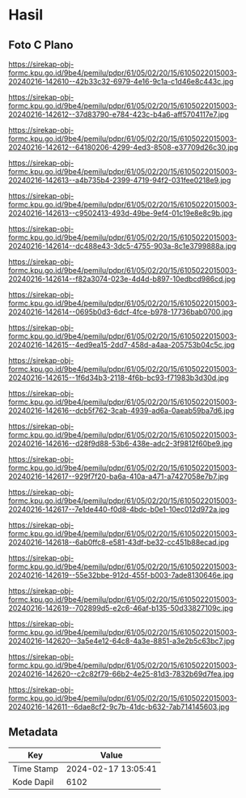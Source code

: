 # Hasil

## Foto C Plano

https://sirekap-obj-formc.kpu.go.id/9be4/pemilu/pdpr/61/05/02/20/15/6105022015003-20240216-142610--42b33c32-6979-4e16-9c1a-c1d46e8c443c.jpg

https://sirekap-obj-formc.kpu.go.id/9be4/pemilu/pdpr/61/05/02/20/15/6105022015003-20240216-142612--37d83790-e784-423c-b4a6-aff5704117e7.jpg

https://sirekap-obj-formc.kpu.go.id/9be4/pemilu/pdpr/61/05/02/20/15/6105022015003-20240216-142612--64180206-4299-4ed3-8508-e37709d26c30.jpg

https://sirekap-obj-formc.kpu.go.id/9be4/pemilu/pdpr/61/05/02/20/15/6105022015003-20240216-142613--a4b735b4-2399-4719-94f2-031fee0218e9.jpg

https://sirekap-obj-formc.kpu.go.id/9be4/pemilu/pdpr/61/05/02/20/15/6105022015003-20240216-142613--c9502413-493d-49be-9ef4-01c19e8e8c9b.jpg

https://sirekap-obj-formc.kpu.go.id/9be4/pemilu/pdpr/61/05/02/20/15/6105022015003-20240216-142614--dc488e43-3dc5-4755-903a-8c1e3799888a.jpg

https://sirekap-obj-formc.kpu.go.id/9be4/pemilu/pdpr/61/05/02/20/15/6105022015003-20240216-142614--f82a3074-023e-4d4d-b897-10edbcd986cd.jpg

https://sirekap-obj-formc.kpu.go.id/9be4/pemilu/pdpr/61/05/02/20/15/6105022015003-20240216-142614--0695b0d3-6dcf-4fce-b978-17736bab0700.jpg

https://sirekap-obj-formc.kpu.go.id/9be4/pemilu/pdpr/61/05/02/20/15/6105022015003-20240216-142615--4ed9ea15-2dd7-458d-a4aa-205753b04c5c.jpg

https://sirekap-obj-formc.kpu.go.id/9be4/pemilu/pdpr/61/05/02/20/15/6105022015003-20240216-142615--1f6d34b3-2118-4f6b-bc93-f71983b3d30d.jpg

https://sirekap-obj-formc.kpu.go.id/9be4/pemilu/pdpr/61/05/02/20/15/6105022015003-20240216-142616--dcb5f762-3cab-4939-ad6a-0aeab59ba7d6.jpg

https://sirekap-obj-formc.kpu.go.id/9be4/pemilu/pdpr/61/05/02/20/15/6105022015003-20240216-142616--d28f9d88-53b6-438e-adc2-3f9812f60be9.jpg

https://sirekap-obj-formc.kpu.go.id/9be4/pemilu/pdpr/61/05/02/20/15/6105022015003-20240216-142617--929f7f20-ba6a-410a-a471-a7427058e7b7.jpg

https://sirekap-obj-formc.kpu.go.id/9be4/pemilu/pdpr/61/05/02/20/15/6105022015003-20240216-142617--7e1de440-f0d8-4bdc-b0e1-10ec012d972a.jpg

https://sirekap-obj-formc.kpu.go.id/9be4/pemilu/pdpr/61/05/02/20/15/6105022015003-20240216-142618--6ab0ffc8-e581-43df-be32-cc451b88ecad.jpg

https://sirekap-obj-formc.kpu.go.id/9be4/pemilu/pdpr/61/05/02/20/15/6105022015003-20240216-142619--55e32bbe-912d-455f-b003-7ade8130646e.jpg

https://sirekap-obj-formc.kpu.go.id/9be4/pemilu/pdpr/61/05/02/20/15/6105022015003-20240216-142619--702899d5-e2c6-46af-b135-50d33827109c.jpg

https://sirekap-obj-formc.kpu.go.id/9be4/pemilu/pdpr/61/05/02/20/15/6105022015003-20240216-142620--3a5e4e12-64c8-4a3e-8851-a3e2b5c63bc7.jpg

https://sirekap-obj-formc.kpu.go.id/9be4/pemilu/pdpr/61/05/02/20/15/6105022015003-20240216-142620--c2c82f79-66b2-4e25-81d3-7832b69d7fea.jpg

https://sirekap-obj-formc.kpu.go.id/9be4/pemilu/pdpr/61/05/02/20/15/6105022015003-20240216-142611--6dae8cf2-9c7b-41dc-b632-7ab714145603.jpg


## Metadata

| Key        | Value               |
| ---------- | ------------------- |
| Time Stamp | 2024-02-17 13:05:41 |
| Kode Dapil | 6102                |



